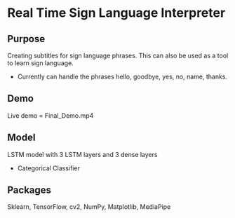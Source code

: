 # Real Time Sign Language Interpreter

## Purpose
Creating subtitles for sign language phrases. This can also be used as a tool to learn sign language.
- Currently can handle the phrases hello, goodbye, yes, no, name, thanks.

## Demo
Live demo = Final_Demo.mp4

## Model
LSTM model with 3 LSTM layers and 3 dense layers
- Categorical Classifier

## Packages
Sklearn, TensorFlow, cv2, NumPy, Matplotlib, MediaPipe
